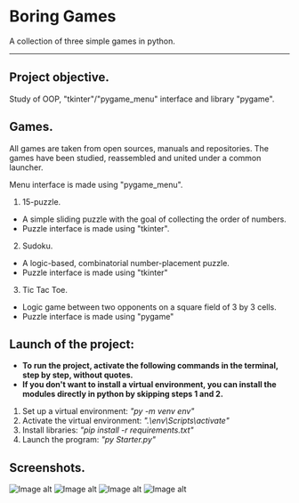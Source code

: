 # Boring Games
 A collection of three simple games in python.
 ___

## Project objective.
Study of OOP, "tkinter"/"pygame_menu" interface and library "pygame".

## Games.

All games are taken from open sources, manuals and repositories. The games have been studied, reassembled and united under a common launcher.

Menu interface is made using "pygame_menu".

1. 15-puzzle.
  + A simple sliding puzzle with the goal of collecting the order of numbers.
  + Puzzle interface is made using "tkinter".
2. Sudoku.
  + A logic-based, combinatorial number-placement puzzle.
  + Puzzle interface is made using "tkinter"
3. Tic Tac Toe.
  + Logic game between two opponents on a square field of 3 by 3 cells.
  + Puzzle interface is made using "pygame"


## Launch of the project:
- __To run the project, activate the following commands in the terminal, step by step, without quotes.__
- __If you don't want to install a virtual environment, you can install the 
modules directly in python by skipping steps 1 and 2.__
1. Set up a virtual environment: 
 _"py -m venv env"_
2. Activate the virtual environment:
 _".\env\Scripts\activate"_
3. Install libraries:
 _"pip install -r requirements.txt"_
4.  Launch the program:
 _"py Starter.py"_


## Screenshots.
![Image alt](https://github.com/ArtemSova/Boring_Games/edit/main/Menu.png)
![Image alt](https://github.com/ArtemSova/Boring_Games/edit/main/Tag.png)
![Image alt](https://github.com/ArtemSova/Boring_Games/edit/main/Sudoku.png)
![Image alt](https://github.com/ArtemSova/Boring_Games/edit/main/Tic_Tac_Toe.png)

